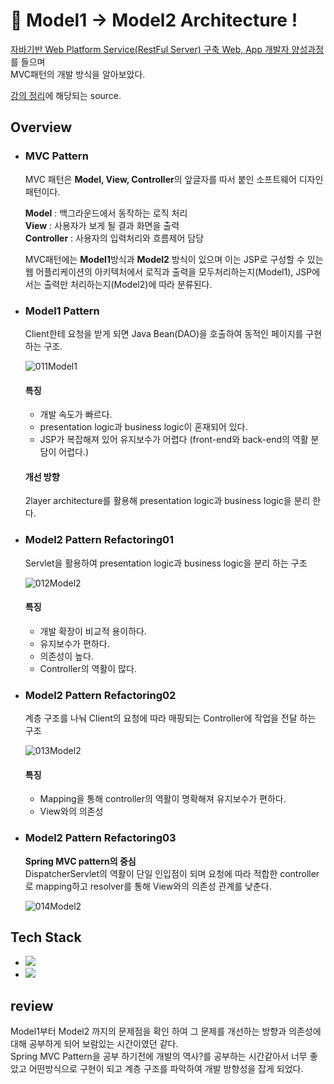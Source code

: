 [theory-study]: https://github.com/ohchangyeol/bitcamp-theory-study "theory study"
[aiacademy]: https://goai.co.kr "AIA aiacademy"

# 📄 Model1 -> Model2 Architecture ! 

[자바기반 Web Platform Service(RestFul Server) 구축 Web, App 개발자 양성과정][aiacademy]를 들으며  
MVC패턴의 개발 방식을 알아보았다.

[강의 정리][theory-study]에 해당되는 source.

## Overview
- ### MVC Pattern
    MVC 패턴은 **Model, View, Controller**의 앞글자를 따서 붙인 소프트웨어 디자인 패턴이다.   

    **Model** : 백그라운드에서 동작하는 로직 처리  
    **View** : 사용자가 보게 될 결과 화면을 출력  
    **Controller** : 사용자의 입력처리와 흐름제어 담당  

    MVC패턴에는 **Model1**방식과 **Model2** 방식이 있으며 이는 JSP로 구성할 수 있는 웹 어플리케이션의 아키텍처에서 로직과 출력을 모두처리하는지(Model1), JSP에서는 출력만 처리하는지(Model2)에 따라 분류된다.
- ### Model1 Pattern
    Client한테 요청을 받게 되면 Java Bean(DAO)을 호출하여 동적인 페이지를 구현하는 구조.  

    ![011Model1](https://user-images.githubusercontent.com/48302622/153268123-b247e2d4-701f-4931-84c6-c61725bd063e.jpg)

    #### 특징
    - 개발 속도가 빠르다.
    - presentation logic과 business logic이 혼재되어 있다.
    - JSP가 복잡해져 있어 유지보수가 어렵다 (front-end와 back-end의 역활 분담이 어렵다.)

    #### 개선 방향 
    2layer architecture를 활용해 presentation logic과 business logic을 분리 한다.
    
- ### Model2 Pattern Refactoring01
        
    Servlet을 활용하여 presentation logic과 business logic을 분리 하는 구조

    ![012Model2](https://user-images.githubusercontent.com/48302622/153270080-eddf3d6c-5067-41a3-b93a-a9c5f887ae70.png)

    #### 특징
    - 개발 확장이 비교적 용이하다.
    - 유지보수가 편하다. 
    - 의존성이 높다.
    - Controller의 역활이 많다.
    
- ### Model2 Pattern Refactoring02

    계층 구조를 나눠 Client의 요청에 따라 매핑되는 Controller에 작업을 전달 하는 구조

    ![013Model2](https://user-images.githubusercontent.com/48302622/153270101-c0cecb3c-efb5-4b3e-a2c2-db133342de99.png)

    #### 특징
    - Mapping을 통해 controller의 역활이 명확해져 유지보수가 편하다.
    - View와의 의존성

- ### Model2 Pattern Refactoring03

    **Spring MVC pattern의 중심**  
    DispatcherServlet의 역활이 단일 인입점이 되며 요청에 따라 적합한 controller로 mapping하고 resolver를 통해 View와의 의존성 관계를 낮춘다.

    ![014Model2](https://user-images.githubusercontent.com/48302622/153270103-5341a856-9e23-4bc8-a3c0-86dc45dbcc12.png)

        

    
## Tech Stack

 - <img src="https://img.shields.io/badge/Java-8-007396?style=flat&logo=java&logoColor=white"/></a>&nbsp;
 - <img src="https://img.shields.io/badge/Tomcat-7.0.55-F8DC75?style=flat&logo=Apache Tomcat&logoColor=F8DC75"/></a>&nbsp;

## review
Model1부터 Model2 까지의 문제점을 확인 하여 그 문제를 개선하는 방향과 의존성에 대해 공부하게 되어 보람있는 시간이였던 같다.  
Spring MVC Pattern을 공부 하기전에 개발의 역사?를 공부하는 시간같아서 너무 좋았고 어떤방식으로 구현이 되고 계층 구조를 파악하여 개발 방향성을 잡게 되었다.
